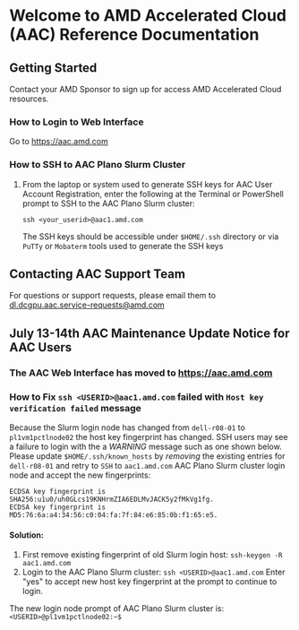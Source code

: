 # Welcome to AMD Accelerated Cloud (AAC) Reference Documentation

## Getting Started
Contact your AMD Sponsor to sign up for access AMD Accelerated Cloud resources.
### How to Login to Web Interface
Go to https://aac.amd.com
### How to SSH to AAC Plano Slurm Cluster
1. From the laptop or system used to generate SSH keys for AAC User Account Registration, enter the following at the Terminal or PowerShell prompt to SSH to the AAC Plano Slurm cluster:
   ```
   ssh <your_userid>@aac1.amd.com
   ```
   The SSH keys should be accessible under `$HOME/.ssh` directory or via `PuTTy` or `Mobaterm` tools used to generate the SSH keys

## Contacting AAC Support Team
For questions or support requests, please email them to dl.dcgpu.aac.service-requests@amd.com

## July 13-14th AAC Maintenance Update Notice for AAC Users

### The AAC Web Interface has moved to https://aac.amd.com 

### How to Fix `ssh <USERID>@aac1.amd.com` failed with `Host key verification failed` message
Because the Slurm login node has changed from `dell-r08-01` to `pl1vm1pctlnode02` the host key fingerprint has changed. SSH users may see a failure to login with the a *WARNING* message such as one shown below. Please update `$HOME/.ssh/known_hosts` by *removing* the existing entries for `dell-r08-01` and retry to `SSH` to `aac1.amd.com` AAC Plano Slurm cluster login node and accept the new fingerprints:
```
ECDSA key fingerprint is SHA256:u1u0/uh0GLcs19KNHrmZIA6EDLMvJACK5y2fMkVg1fg.
ECDSA key fingerprint is MD5:76:6a:a4:34:56:c0:04:fa:7f:84:e6:85:0b:f1:65:e5.
```
#### Solution: 
1. First remove existing fingerprint of old Slurm login host: `ssh-keygen -R aac1.amd.com`
2. Login to the AAC Plano Slurm cluster: `ssh <USERID>@aac1.amd.com`
   Enter "yes" to accept new host key fingerprint at the prompt to continue to login. 

The new login node prompt of AAC Plano Slurm cluster is: `<USERID>@pl1vm1pctlnode02:~$`


